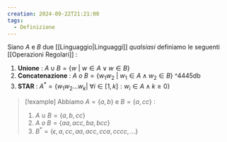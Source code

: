 ```yaml
---
creation: 2024-09-22T21:21:00
tags:
  - Definizione
---
```

Siano $A$ e $B$ due [[Linguaggio|Linguaggi]] *qualsiasi* definiamo le seguenti [[Operazioni Regolari]] :
1. **Unione** : $A \cup B = \{ w\ |\ w \in A \lor w \in B \}$
2. **Concatenazione** : $A\ o\ B = \{ w_1w_2 \ | \ w_1 \in A \land w_2 \in B\}$ ^4445db
3. **STAR** : $A^* = \{ w_1w_2 \dots w_k | \ \forall i \in [1,k] :w_i \in A \land k \geq 0 \}$

>[!example] 
>Abbiamo $A = \{a,b\}$ e $B=\{a,cc\}$ : 
>1. $A \cup B = \{a,b,cc\}$
>2. $A\ o\ B = \{aa,acc,ba,bcc\}$
>3. $B^* = \{\epsilon , a , cc, aa, acc , cca , cccc , \dots\}$

